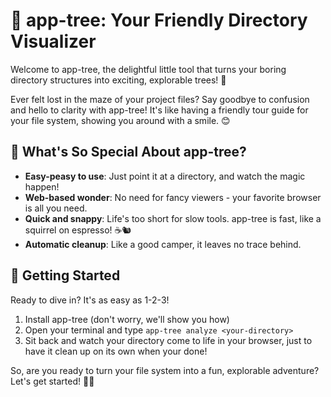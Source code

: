 # 🌳 app-tree: Your Friendly Directory Visualizer

Welcome to app-tree, the delightful little tool that turns your boring directory structures into exciting, explorable trees! 🎉

Ever felt lost in the maze of your project files? Say goodbye to confusion and hello to clarity with app-tree! It's like having a friendly tour guide for your file system, showing you around with a smile. 😊

## 🌟 What's So Special About app-tree?

- **Easy-peasy to use**: Just point it at a directory, and watch the magic happen!
- **Web-based wonder**: No need for fancy viewers - your favorite browser is all you need.
- **Quick and snappy**: Life's too short for slow tools. app-tree is fast, like a squirrel on espresso! ☕🐿️
- **Automatic cleanup**: Like a good camper, it leaves no trace behind.

## 🚀 Getting Started

Ready to dive in? It's as easy as 1-2-3!

1. Install app-tree (don't worry, we'll show you how)
2. Open your terminal and type `app-tree analyze <your-directory>`
3. Sit back and watch your directory come to life in your browser, just to have it clean up on its own when your done!

So, are you ready to turn your file system into a fun, explorable adventure? Let's get started! 🎈🎊